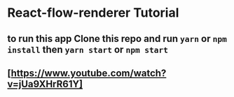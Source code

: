 # React-flow-renderer Tutorial
## to run this app Clone this repo and run `yarn` or `npm install` then `yarn start` or `npm start`
## [https://www.youtube.com/watch?v=jUa9XHrR61Y]